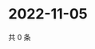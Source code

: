 # 2022-11-05

共 0 条

<!-- BEGIN WEIBO -->
<!-- 最后更新时间 Sat Nov 05 2022 19:12:36 GMT+0800 (China Standard Time) -->

<!-- END WEIBO -->
